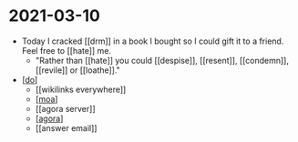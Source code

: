 # 2021-03-10

- Today I cracked [[drm]] in a book I bought so I could gift it to a friend. Feel free to [[hate]] me.
  - "Rather than [[hate]] you could [[despise]], [[resent]], [[condemn]], [[revile]] or [[loathe]]."
- [[do]]
  - [[wikilinks everywhere]]
  - [[moa]]
  - [[agora server]]
  - [[agora]]
  - [[answer email]]

[//begin]: # "Autogenerated link references for markdown compatibility"
[do]: ../do "Do"
[moa]: ../moa "Moa"
[agora]: ../agora "Agora"
[//end]: # "Autogenerated link references"